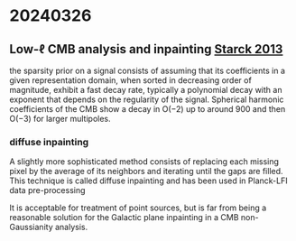 # 20240326

## Low-$\ell$ CMB analysis and inpainting [Starck 2013](10.1051/0004-6361/201220332/)

the sparsity prior on a signal consists of assuming that its coefficients in a given representation domain, when sorted in decreasing order of magnitude, exhibit a fast decay rate, typically a polynomial decay with an exponent that depends on the regularity of the signal. Spherical harmonic coefficients of the CMB show a decay in O(−2) up to around 900 and then O(−3) for larger multipoles.

### diffuse inpainting

A slightly more sophisticated method consists of replacing each missing pixel by the average of its neighbors and iterating until the gaps are filled. This technique is called diffuse inpainting and has been used in Planck-LFI data pre-processing

It is acceptable for treatment of point sources, but is far from being a reasonable solution for the Galactic plane inpainting in a CMB non-Gaussianity analysis.
